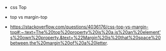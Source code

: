 - css Top

- top vs margin-top

- https://stackoverflow.com/questions/4036176/css-top-vs-margin-top#:~:text=The%20top%20property%20is%20a,is%20an%20element's%20own%20property.&text=%22Margin%20is%20that%20space%20between,the%20margin%20of%20a%20letter.